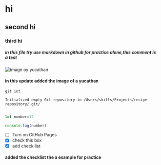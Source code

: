 # hi
## second hi
### third hi


##### in this file try use markdown in github for practice alone,this comment is a test


![image oy yucathan](https://octodex.github.com/images/yaktocat.png)

#### in this update added the image of a yucathan 


```
git int

Initialized empty Git repository in /Users/skills/Projects/recipe-repository/.git/

```


```Javascript

let number=12

console.log(number)

```

- [ ] Turn on GitHub Pages
- [x] check this box
- [x] add check list

#### added the checklist the a example for practice




